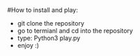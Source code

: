 #How to install and play:
- git clone the repository
- go to termianl and cd into the repository
- type: Python3 play.py
- enjoy :)
